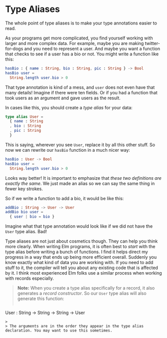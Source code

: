 # Type Aliases

The whole point of type aliases is to make your type annotations easier to read.

As your programs get more complicated, you find yourself working with larger and more complex data. For example, maybe you are making twitter-for-dogs and you need to represent a user. And maybe you want a function that checks to see if a user has a bio or not. You might write a function like this:

```elm
hasBio : { name : String, bio : String, pic : String } -> Bool
hasBio user =
  String.length user.bio > 0
```

That type annotation is kind of a mess, and `user` does not even have that many details! Imagine if there were ten fields. Or if you had a function that took users as an argument and gave users as the result.

In cases like this, you should create a *type alias* for your data:

```elm
type alias User =
  { name : String
  , bio : String
  , pic : String
  }
```

This is saying, wherever you see `User`, replace it by all this other stuff. So now we can rewrite our `hasBio` function in a much nicer way:

```elm
hasBio : User -> Bool
hasBio user =
  String.length user.bio > 0
```

Looks way better! It is important to emphasize that *these two definitions are exactly the same*. We just made an alias so we can say the same thing in fewer key strokes.

So if we write a function to add a bio, it would be like this:

```elm
addBio : String -> User -> User
addBio bio user =
  { user | bio = bio }
```

Imagine what that type annotation would look like if we did not have the `User` type alias. Bad!

Type aliases are not just about cosmetics though. They can help you think more clearly. When writing Elm programs, it is often best to *start* with the type alias before writing a bunch of functions. I find it helps direct my progress in a way that ends up being more efficient overall. Suddenly you know exactly what kind of data you are working with. If you need to add stuff to it, the compiler will tell you about any existing code that is affected by it. I think most experienced Elm folks use a similar process when working with records especially.

> **Note:** When you create a type alias specifically for a record, it also generates a *record constructor*. So our `User` type alias will also generate this function:
> 
> ```elm
User : String -> String -> String -> User
```
> 
> The arguments are in the order they appear in the type alias declaration. You may want to use this sometimes.
